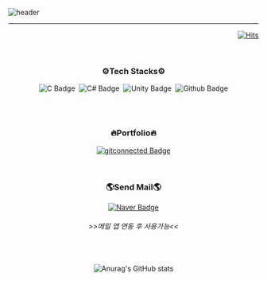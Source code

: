![header](https://capsule-render.vercel.app/api?type=Rounded&&color=gradient&customColorList=27&text=Minjun%20Kang&fontColor=ffffff&desc=Game%20Developer&descSize=21&descAlignY=36&fontAlignY=62&descColor=black&animation=fadeIn&height=180)


***
<div Align=Right>   

[![Hits](https://hits.seeyoufarm.com/api/count/incr/badge.svg?url=https%3A%2F%2Fgithub.com%2Fkangjjun%2Fkangjjun&count_bg=%23B5CFA2&title_bg=%239A9696&icon=ello.svg&icon_color=%23E7E7E7&title=Wellcome&edge_flat=false&)](https://hits.seeyoufarm.com)

</br>

</div>


<div Align=center>   
   
   
   ### ⚙**Tech Stacks**⚙   
   ![C Badge](https://img.shields.io/badge/C-blue?style=for-the-badge&logo=C&logoColor=white)
    &#160;![C# Badge](https://img.shields.io/badge/C%23-purple?style=for-the-badge&logo=Csharp&logoColor=white)
    &#160;![Unity Badge ](https://img.shields.io/badge/Unity-black?style=for-the-badge&logo=Unity&logoColor=ashgray)
    &#160;![Github Badge](https://img.shields.io/badge/GitHub-666A73?style=for-the-badge&logo=github&logoColor=white)
    
   </br></br>
   
   ### **🔥Portfolio🔥**   
   
   
   <a href="http://kangjjun.github.io" target="_blank">![gitconnected Badge](https://img.shields.io/badge/Portfolio-blue?style=for-the-badge&logo=gitconnected&logoColor=white)</a>
  
   </br>
   
   ### **🌎Send Mail🌎**
   [![Naver Badge](https://img.shields.io/badge/NAVER-28965A?&style=for-the-badge&logo=naver&logoColor=white)](mailto:dubu_02@naver.com)
   ###### >>메일 앱 연동 후 사용가능<<
   
   </br></br>
   ![Anurag's GitHub stats](https://github-readme-stats.vercel.app/api?username=kangjjun&show_icons=true&theme=ambient_gradient)
   

</div>



<!--
**kangjjun/kangjjun** is a ✨ _special_ ✨ repository because its `README.md` (this file) appears on your GitHub profile.

Here are some ideas to get you started:



- 🔭 I’m currently working on ...
- 🌱 I’m currently learning ...
- 👯 I’m looking to collaborate on ...
- 🤔 I’m looking for help with ...
- 💬 Ask me about ...
- 📫 How to reach me: ...
- 😄 Pronouns: ...
- ⚡ Fun fact: ...
-->
